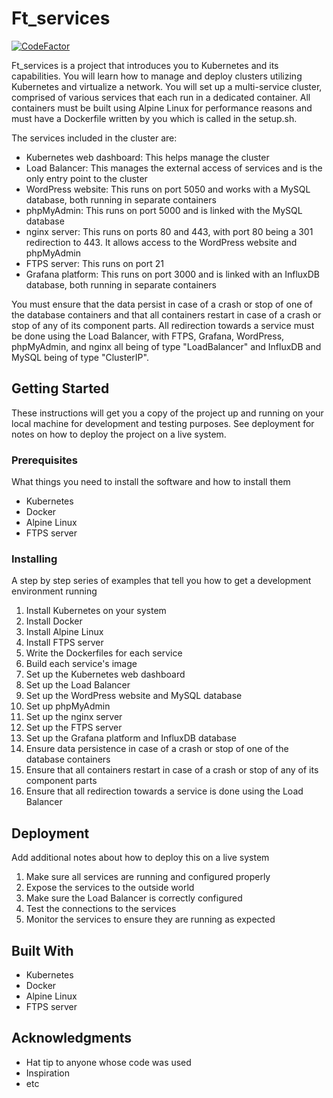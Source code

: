 # Ft_services

[![CodeFactor](https://www.codefactor.io/repository/github/bdekonin/ft_services/badge)](https://www.codefactor.io/repository/github/bdekonin/ft_services)

Ft_services is a project that introduces you to Kubernetes and its capabilities. You will learn how to manage and deploy clusters utilizing Kubernetes and virtualize a network. You will set up a multi-service cluster, comprised of various services that each run in a dedicated container. All containers must be built using Alpine Linux for performance reasons and must have a Dockerfile written by you which is called in the setup.sh.

The services included in the cluster are:
- Kubernetes web dashboard: This helps manage the cluster
- Load Balancer: This manages the external access of services and is the only entry point to the cluster
- WordPress website: This runs on port 5050 and works with a MySQL database, both running in separate containers
- phpMyAdmin: This runs on port 5000 and is linked with the MySQL database
- nginx server: This runs on ports 80 and 443, with port 80 being a 301 redirection to 443. It allows access to the WordPress website and phpMyAdmin
- FTPS server: This runs on port 21
- Grafana platform: This runs on port 3000 and is linked with an InfluxDB database, both running in separate containers

You must ensure that the data persist in case of a crash or stop of one of the database containers and that all containers restart in case of a crash or stop of any of its component parts. All redirection towards a service must be done using the Load Balancer, with FTPS, Grafana, WordPress, phpMyAdmin, and nginx all being of type "LoadBalancer" and InfluxDB and MySQL being of type "ClusterIP".

## Getting Started

These instructions will get you a copy of the project up and running on your local machine for development and testing purposes. See deployment for notes on how to deploy the project on a live system.

### Prerequisites

What things you need to install the software and how to install them

- Kubernetes
- Docker
- Alpine Linux
- FTPS server

### Installing

A step by step series of examples that tell you how to get a development environment running
1. Install Kubernetes on your system
2. Install Docker
3. Install Alpine Linux
4. Install FTPS server
5. Write the Dockerfiles for each service
6. Build each service's image
7. Set up the Kubernetes web dashboard
8. Set up the Load Balancer
9. Set up the WordPress website and MySQL database
10. Set up phpMyAdmin
11. Set up the nginx server
12. Set up the FTPS server
13. Set up the Grafana platform and InfluxDB database
14. Ensure data persistence in case of a crash or stop of one of the database containers
15. Ensure that all containers restart in case of a crash or stop of any of its component parts
16. Ensure that all redirection towards a service is done using the Load Balancer

## Deployment

Add additional notes about how to deploy this on a live system
1. Make sure all services are running and configured properly
2. Expose the services to the outside world
3. Make sure the Load Balancer is correctly configured
4. Test the connections to the services
5. Monitor the services to ensure they are running as expected

## Built With

- Kubernetes
- Docker
- Alpine Linux
- FTPS server

## Acknowledgments

* Hat tip to anyone whose code was used
* Inspiration
* etc
